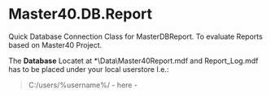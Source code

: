 # Master40.DB.Report

Quick Database Connection Class for MasterDBReport.
To evaluate Reports based on Master40 Project.

The **Database** Locatet at *\Data\Master40Report.mdf and Report_Log.mdf has to be placed under your local userstore I.e.:
> C:/users/%username%/  - here - 

